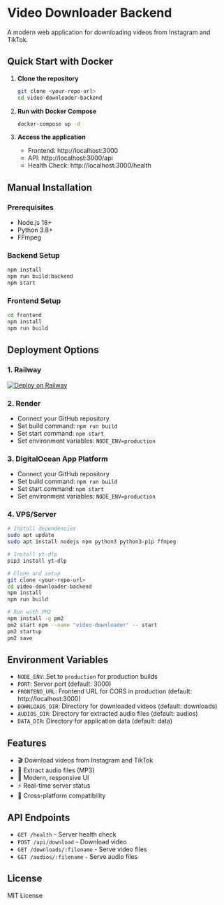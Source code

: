# Video Downloader Backend

A modern web application for downloading videos from Instagram and TikTok.

## Quick Start with Docker

1. **Clone the repository**
   ```bash
   git clone <your-repo-url>
   cd video-downloader-backend
   ```

2. **Run with Docker Compose**
   ```bash
   docker-compose up -d
   ```

3. **Access the application**
   - Frontend: http://localhost:3000
   - API: http://localhost:3000/api
   - Health Check: http://localhost:3000/health

## Manual Installation

### Prerequisites
- Node.js 18+
- Python 3.8+
- FFmpeg

### Backend Setup
```bash
npm install
npm run build:backend
npm start
```

### Frontend Setup
```bash
cd frontend
npm install
npm run build
```

## Deployment Options

### 1. Railway
[![Deploy on Railway](https://railway.app/button.svg)](https://railway.app/template/your-template-id)

### 2. Render
- Connect your GitHub repository
- Set build command: `npm run build`
- Set start command: `npm start`
- Set environment variables: `NODE_ENV=production`

### 3. DigitalOcean App Platform
- Connect your GitHub repository
- Set build command: `npm run build`
- Set start command: `npm start`
- Set environment variables: `NODE_ENV=production`

### 4. VPS/Server
```bash
# Install dependencies
sudo apt update
sudo apt install nodejs npm python3 python3-pip ffmpeg

# Install yt-dlp
pip3 install yt-dlp

# Clone and setup
git clone <your-repo-url>
cd video-downloader-backend
npm install
npm run build

# Run with PM2
npm install -g pm2
pm2 start npm --name "video-downloader" -- start
pm2 startup
pm2 save
```

## Environment Variables

- `NODE_ENV`: Set to `production` for production builds
- `PORT`: Server port (default: 3000)
- `FRONTEND_URL`: Frontend URL for CORS in production (default: http://localhost:3000)
- `DOWNLOADS_DIR`: Directory for downloaded videos (default: downloads)
- `AUDIOS_DIR`: Directory for extracted audio files (default: audios)
- `DATA_DIR`: Directory for application data (default: data)

## Features

- 🎬 Download videos from Instagram and TikTok
- 🎵 Extract audio files (MP3)
- 📱 Modern, responsive UI
- ⚡ Real-time server status
- 🔄 Cross-platform compatibility

## API Endpoints

- `GET /health` - Server health check
- `POST /api/download` - Download video
- `GET /downloads/:filename` - Serve video files
- `GET /audios/:filename` - Serve audio files

## License

MIT License